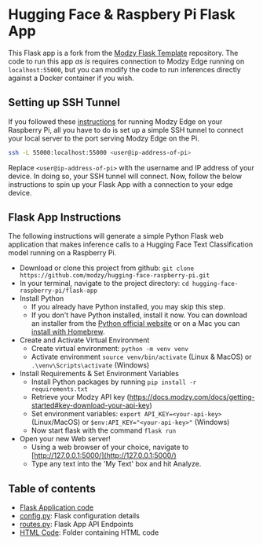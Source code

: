 # Hugging Face & Raspbery Pi Flask App

This Flask app is a fork from the [Modzy Flask Template](https://github.com/modzy/modzy_flask_template) repository. The code to run this app *as is* requires connection to Modzy Edge running on `localhost:55000`, but you can modify the code to run inferences directly against a Docker container if you wish. 

## Setting up SSH Tunnel

If you followed these [instructions](../README.md#run-model-on-pi-with-modzy-edge) for running Modzy Edge on your Raspberry Pi, all you have to do is set up a simple SSH tunnel to connect your local server to the port serving Modzy Edge on the Pi.

```bash
ssh -L 55000:localhost:55000 <user@ip-address-of-pi>
```

Replace `<user@ip-address-of-pi>` with the username and IP address of your device. In doing so, your SSH tunnel will connect. Now, follow the below instructions to spin up your Flask App with a connection to your edge device. 

## Flask App Instructions

The following instructions will generate a simple Python Flask web application that makes inference calls to a Hugging Face Text Classification model running on a Raspberry Pi.

- Download or clone this project from github: `git clone https://github.com/modzy/hugging-face-raspberry-pi.git`
- In your terminal, navigate to the project directory: `cd hugging-face-raspberry-pi/flask-app`
- Install Python
    - If you already have Python installed, you may skip this step.
    - If you don't have Python installed, install it now. You can download an installer from the [Python official website](http://python.org/download/) or on a Mac you can [install with Homebrew](https://docs.brew.sh/Homebrew-and-Python). 
- Create and Activate Virtual Environment
    - Create virtual environment: `python -m venv venv`
    - Activate environment `source venv/bin/activate` (Linux & MacOS) or `.\venv\Scripts\activate` (Windows)
- Install Requirements & Set Environment Variables
    - Install Python packages by running `pip install -r requirements.txt`
    - Retrieve your Modzy API key (https://docs.modzy.com/docs/getting-started#key-download-your-api-key)
    - Set environment variables: `export API_KEY=<your-api-key>` (Linux/MacOS) or `$env:API_KEY="<your-api-key>"` (Windows)
    - Now start flask with the command `flask run`
- Open your new Web server!
    - Using a web browser of your choice, navigate to [http://127.0.0.1:5000/](http://127.0.0.1:5000/)
    - Type any text into the 'My Text' box and hit Analyze.
    

## Table of contents

- [Flask Application code](app.py)
- [config.py](config.py): Flask configuration details
- [routes.py](app/routes.py): Flask App API Endpoints
- [HTML Code](app/templates/emotion.html): Folder containing HTML code